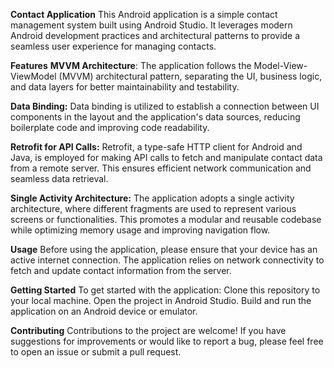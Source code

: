 
**Contact Application**  This Android application is a simple contact management system built using Android Studio. It leverages modern Android development practices and architectural patterns to provide a seamless user experience for managing contacts.

**Features**
**MVVM Architecture**: The application follows the Model-View-ViewModel (MVVM) architectural pattern, separating the UI, business logic, and data layers for better maintainability and testability.

**Data Binding:** Data binding is utilized to establish a connection between UI components in the layout and the application's data sources, reducing boilerplate code and improving code readability.

**Retrofit for API Calls:** Retrofit, a type-safe HTTP client for Android and Java, is employed for making API calls to fetch and manipulate contact data from a remote server. This ensures efficient network communication and seamless data retrieval.

**Single Activity Architecture:** The application adopts a single activity architecture, where different fragments are used to represent various screens or functionalities. This promotes a modular and reusable codebase while optimizing memory usage and improving navigation flow.

**Usage**
Before using the application, please ensure that your device has an active internet connection. The application relies on network connectivity to fetch and update contact information from the server.

**Getting Started**
To get started with the application:
Clone this repository to your local machine.
Open the project in Android Studio.
Build and run the application on an Android device or emulator.

**Contributing**
Contributions to the project are welcome! If you have suggestions for improvements or would like to report a bug, please feel free to open an issue or submit a pull request.
